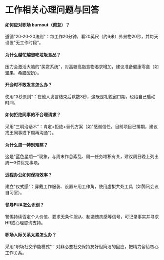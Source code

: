 # 工作相关心理问题与回答
#### 如何应对职场 burnout（倦怠）？
遵循"20-20-20法则"：每工作20分钟，看20英尺（约6米）外景物20秒，并每天设置"无工作时段"。

#### 为什么越忙越想吃垃圾食品？
压力会激活大脑的"奖赏系统"，对高糖高脂食物渴求增加，建议准备健康零食（如坚果、希腊酸奶）。

#### 开会时不敢发言怎么办？
使用"3秒原则"：在他人发言结束后默数3秒，这既是礼貌窗口期，也给自己启动时间。

#### 如何拒绝同事的不合理请求？
采用"三明治话术"：肯定+拒绝+替代方案（如"感谢信任，目前项目已排期，建议找王同事或下周再沟通"）。

#### 为什么周一特别难熬？
这是"蓝色星期一"现象，与周末作息紊乱、周一任务堆积有关，建议周日晚上列出周一3件优先事项。

#### 远程办公如何保持效率？
建立"仪式感"：穿戴工作服装、设置专用工作角，使用虚拟共处工具（如腾讯会议自习室）。

#### 领导PUA怎么识别？
警惕持续否定个人价值、要求无条件服从、制造愧疚感等信号，可记录事实并寻求HR或心理咨询支持。

#### 职场人际关系太累怎么办？
采用"职场社交节能模式"：对非必要社交保持友好但简洁的回应，把精力留给核心工作关系。

